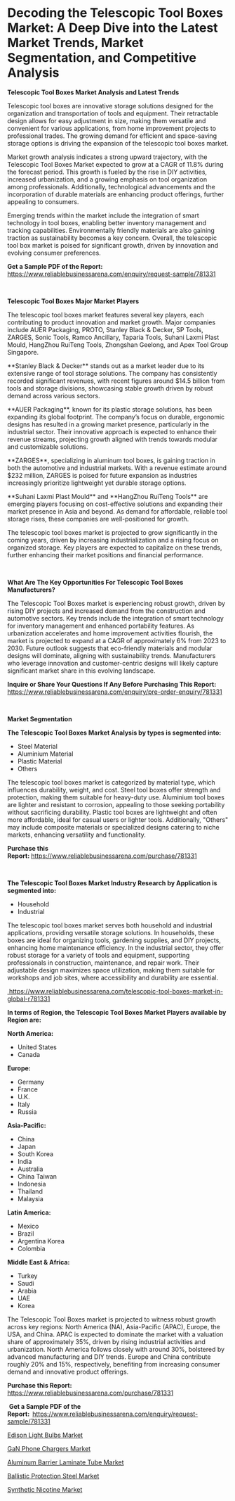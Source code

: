 <p><h1>Decoding the Telescopic Tool Boxes Market: A Deep Dive into the Latest Market Trends, Market Segmentation, and Competitive Analysis</h1></p><p><strong>Telescopic Tool Boxes Market Analysis and Latest Trends</strong></p>
<p><p>Telescopic tool boxes are innovative storage solutions designed for the organization and transportation of tools and equipment. Their retractable design allows for easy adjustment in size, making them versatile and convenient for various applications, from home improvement projects to professional trades. The growing demand for efficient and space-saving storage options is driving the expansion of the telescopic tool boxes market.</p><p>Market growth analysis indicates a strong upward trajectory, with the Telescopic Tool Boxes Market expected to grow at a CAGR of 11.8% during the forecast period. This growth is fueled by the rise in DIY activities, increased urbanization, and a growing emphasis on tool organization among professionals. Additionally, technological advancements and the incorporation of durable materials are enhancing product offerings, further appealing to consumers.</p><p>Emerging trends within the market include the integration of smart technology in tool boxes, enabling better inventory management and tracking capabilities. Environmentally friendly materials are also gaining traction as sustainability becomes a key concern. Overall, the telescopic tool box market is poised for significant growth, driven by innovation and evolving consumer preferences.</p></p>
<p><strong>Get a Sample PDF of the Report:&nbsp;</strong> <a href="https://www.reliablebusinessarena.com/enquiry/request-sample/781331?utm_campaign=1285&utm_medium=2&utm_source=Github&utm_content=ia&utm_term=15102024&utm_id=telescopic-tool-boxes">https://www.reliablebusinessarena.com/enquiry/request-sample/781331</a></p>
<p>&nbsp;</p>
<p><strong>Telescopic Tool Boxes Major Market Players</strong></p>
<p><p>The telescopic tool boxes market features several key players, each contributing to product innovation and market growth. Major companies include AUER Packaging, PROTO, Stanley Black & Decker, SP Tools, ZARGES, Sonic Tools, Ramco Ancillary, Taparia Tools, Suhani Laxmi Plast Mould, HangZhou RuiTeng Tools, Zhongshan Geelong, and Apex Tool Group Singapore.</p><p>**Stanley Black & Decker** stands out as a market leader due to its extensive range of tool storage solutions. The company has consistently recorded significant revenues, with recent figures around $14.5 billion from tools and storage divisions, showcasing stable growth driven by robust demand across various sectors.</p><p>**AUER Packaging**, known for its plastic storage solutions, has been expanding its global footprint. The company’s focus on durable, ergonomic designs has resulted in a growing market presence, particularly in the industrial sector. Their innovative approach is expected to enhance their revenue streams, projecting growth aligned with trends towards modular and customizable solutions.</p><p>**ZARGES**, specializing in aluminum tool boxes, is gaining traction in both the automotive and industrial markets. With a revenue estimate around $232 million, ZARGES is poised for future expansion as industries increasingly prioritize lightweight yet durable storage options.</p><p>**Suhani Laxmi Plast Mould** and **HangZhou RuiTeng Tools** are emerging players focusing on cost-effective solutions and expanding their market presence in Asia and beyond. As demand for affordable, reliable tool storage rises, these companies are well-positioned for growth.</p><p>The telescopic tool boxes market is projected to grow significantly in the coming years, driven by increasing industrialization and a rising focus on organized storage. Key players are expected to capitalize on these trends, further enhancing their market positions and financial performance.</p></p>
<p>&nbsp;</p>
<p><strong>What Are The Key Opportunities For Telescopic Tool Boxes Manufacturers?</strong></p>
<p><p>The Telescopic Tool Boxes market is experiencing robust growth, driven by rising DIY projects and increased demand from the construction and automotive sectors. Key trends include the integration of smart technology for inventory management and enhanced portability features. As urbanization accelerates and home improvement activities flourish, the market is projected to expand at a CAGR of approximately 6% from 2023 to 2030. Future outlook suggests that eco-friendly materials and modular designs will dominate, aligning with sustainability trends. Manufacturers who leverage innovation and customer-centric designs will likely capture significant market share in this evolving landscape.</p></p>
<p><strong>Inquire or Share Your Questions If Any Before Purchasing This Report:</strong> <a href="https://www.reliablebusinessarena.com/enquiry/pre-order-enquiry/781331?utm_campaign=1285&utm_medium=2&utm_source=Github&utm_content=ia&utm_term=15102024&utm_id=telescopic-tool-boxes">https://www.reliablebusinessarena.com/enquiry/pre-order-enquiry/781331</a></p>
<p>&nbsp;</p>
<p><strong>Market Segmentation</strong></p>
<p><strong>The Telescopic Tool Boxes Market Analysis by types is segmented into:</strong></p>
<p><ul><li>Steel Material</li><li>Aluminium Material</li><li>Plastic Material</li><li>Others</li></ul></p>
<p><p>The telescopic tool boxes market is categorized by material type, which influences durability, weight, and cost. Steel tool boxes offer strength and protection, making them suitable for heavy-duty use. Aluminium tool boxes are lighter and resistant to corrosion, appealing to those seeking portability without sacrificing durability. Plastic tool boxes are lightweight and often more affordable, ideal for casual users or lighter tools. Additionally, "Others" may include composite materials or specialized designs catering to niche markets, enhancing versatility and functionality.</p></p>
<p><strong>Purchase this Report:&nbsp;</strong><a href="https://www.reliablebusinessarena.com/purchase/781331?utm_campaign=1285&utm_medium=2&utm_source=Github&utm_content=ia&utm_term=15102024&utm_id=telescopic-tool-boxes">https://www.reliablebusinessarena.com/purchase/781331</a></p>
<p>&nbsp;</p>
<p><strong>The Telescopic Tool Boxes Market Industry Research by Application is segmented into:</strong></p>
<p><ul><li>Household</li><li>Industrial</li></ul></p>
<p><p>The telescopic tool boxes market serves both household and industrial applications, providing versatile storage solutions. In households, these boxes are ideal for organizing tools, gardening supplies, and DIY projects, enhancing home maintenance efficiency. In the industrial sector, they offer robust storage for a variety of tools and equipment, supporting professionals in construction, maintenance, and repair work. Their adjustable design maximizes space utilization, making them suitable for workshops and job sites, where accessibility and durability are essential.</p></p>
<p><a href="https://www.reliablebusinessarena.com/telescopic-tool-boxes-market-in-global-r781331?utm_campaign=1285&utm_medium=2&utm_source=Github&utm_content=ia&utm_term=15102024&utm_id=telescopic-tool-boxes">&nbsp;https://www.reliablebusinessarena.com/telescopic-tool-boxes-market-in-global-r781331</a></p>
<p><strong>In terms of Region, the Telescopic Tool Boxes Market Players available by Region are:</strong></p>
<p>
    <p> <strong> North America: </strong>
        <ul>
            <li>United States</li>
            <li>Canada</li>
        </ul>
        </p> 
    <p> <strong> Europe: </strong>
        <ul>
            <li>Germany</li>
            <li>France</li>
            <li>U.K.</li>
            <li>Italy</li>
            <li>Russia</li>
        </ul>
        </p> 
    <p> <strong> Asia-Pacific: </strong>
        <ul>
            <li>China</li>
            <li>Japan</li>
            <li>South Korea</li>
            <li>India</li>
            <li>Australia</li>
            <li>China Taiwan</li>
            <li>Indonesia</li>
            <li>Thailand</li>
            <li>Malaysia</li>
        </ul>
        </p> 
    <p> <strong> Latin America: </strong>
        <ul>
            <li>Mexico</li>
            <li>Brazil</li>
            <li>Argentina Korea</li>
            <li>Colombia</li>
        </ul>
        </p> 
    <p> <strong> Middle East & Africa: </strong>
        <ul>
            <li>Turkey</li>
            <li>Saudi</li>
            <li>Arabia</li>
            <li>UAE</li>
            <li>Korea</li>
        </ul>
    </p>
    </p>
<p><p>The Telescopic Tool Boxes market is projected to witness robust growth across key regions: North America (NA), Asia-Pacific (APAC), Europe, the USA, and China. APAC is expected to dominate the market with a valuation share of approximately 35%, driven by rising industrial activities and urbanization. North America follows closely with around 30%, bolstered by advanced manufacturing and DIY trends. Europe and China contribute roughly 20% and 15%, respectively, benefiting from increasing consumer demand and innovative product offerings.</p></p>
<p><strong>Purchase this Report: </strong><a href="https://www.reliablebusinessarena.com/purchase/781331?utm_campaign=1285&utm_medium=2&utm_source=Github&utm_content=ia&utm_term=15102024&utm_id=telescopic-tool-boxes">https://www.reliablebusinessarena.com/purchase/781331</a></p>
<p>&nbsp;<strong>Get a Sample PDF of the Report:&nbsp;&nbsp;</strong><a href="https://www.reliablebusinessarena.com/enquiry/request-sample/781331?utm_campaign=1285&utm_medium=2&utm_source=Github&utm_content=ia&utm_term=15102024&utm_id=telescopic-tool-boxes">https://www.reliablebusinessarena.com/enquiry/request-sample/781331</a></p>
<p><strong></strong></p>
<p><p><a href="https://www.linkedin.com/pulse/global-edison-light-bulbs-market-trends-insights-growth-opportunities-lrgdc?trk=public_post_embed_feed-article-content&utm_campaign=1285&utm_medium=2&utm_source=Github&utm_content=ia&utm_term=15102024&utm_id=telescopic-tool-boxes">Edison Light Bulbs Market</a></p><p><a href="https://www.linkedin.com/pulse/gan-phone-chargers-market-trends-focusing-insight-forecast-iejkc?trk=public_post_embed_feed-article-content&utm_campaign=1285&utm_medium=2&utm_source=Github&utm_content=ia&utm_term=15102024&utm_id=telescopic-tool-boxes">GaN Phone Chargers Market</a></p><p><a href="https://www.linkedin.com/pulse/aluminum-barrier-laminate-tube-market-innovations-trends-comprehensive-w1dic?trk=public_post_embed_feed-article-content&utm_campaign=1285&utm_medium=2&utm_source=Github&utm_content=ia&utm_term=15102024&utm_id=telescopic-tool-boxes">Aluminum Barrier Laminate Tube Market</a></p><p><a href="https://www.linkedin.com/pulse/ballistic-protection-steel-market-share-analysis-growth-trends-sz7zc?trk=public_post_embed_feed-article-content&utm_campaign=1285&utm_medium=2&utm_source=Github&utm_content=ia&utm_term=15102024&utm_id=telescopic-tool-boxes">Ballistic Protection Steel Market</a></p><p><a href="https://www.linkedin.com/pulse/regulatory-landscape-its-influence-global-synthetic-nicotine-itugc?trk=public_post_embed_feed-article-content&utm_campaign=1285&utm_medium=2&utm_source=Github&utm_content=ia&utm_term=15102024&utm_id=telescopic-tool-boxes">Synthetic Nicotine Market</a></p></p>